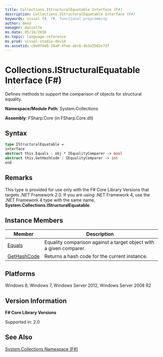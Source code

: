 ```yaml
---
title: Collections.IStructuralEquatable Interface (F#)
description: Collections.IStructuralEquatable Interface (F#)
keywords: visual f#, f#, functional programming
author: dend
manager: danielfe
ms.date: 05/16/2016
ms.topic: language-reference
ms.prod: visual-studio-dev14
ms.assetid: c8e074e0-18a0-4fee-abc6-de3a3502e73f 
---
```


# Collections.IStructuralEquatable Interface (F#)

Defines methods to support the comparison of objects for structural equality.

**Namespace/Module Path**: System.Collections

**Assembly**: FSharp.Core (in FSharp.Core.dll)

## Syntax

```fsharp
type IStructuralEquatable =
interface
abstract this.Equals : obj * IEqualityComparer -> bool
abstract this.GetHashCode : IEqualityComparer -> int
end
```

## Remarks

This type is provided for use only with the F# Core Library Versions that targets .NET Framework 2.0. If you are using .NET Framework 4, use the .NET Framework 4 type with the same name, **System.Collections.IStructuralEquatable**.

## Instance Members

|Member|Description|
|------|-----------|
|[Equals](https://msdn.microsoft.com/library/d8d24d5c-1a02-49e7-ad4d-4c38b92aa670)|Equality comparison against a target object with a given comparer.|
|[GetHashCode](https://msdn.microsoft.com/library/1aeeb426-e8a9-4a4a-8151-55f1073a86c2)|Returns a hash code for the current instance.|

## Platforms

Windows 8, Windows 7, Windows Server 2012, Windows Server 2008 R2

## Version Information

**F# Core Library Versions**

Supported in: 2.0

## See Also

[System.Collections Namespace &#40;F&#35;&#41;](System.Collections-Namespace-%5BFSharp%5D.md)
